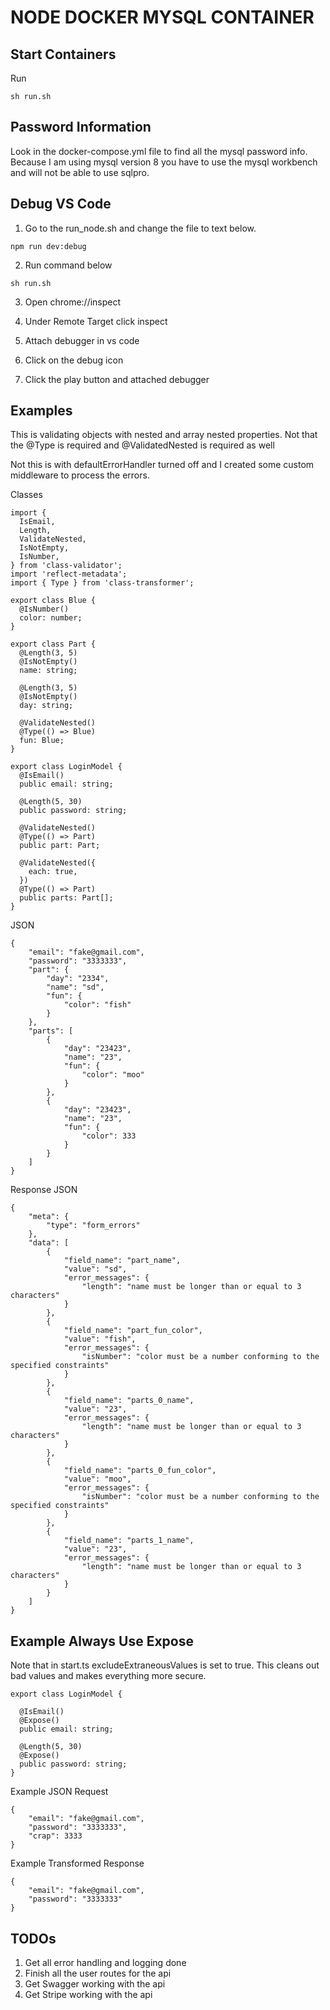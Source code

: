 # NODE DOCKER MYSQL CONTAINER

## Start Containers

Run

```
sh run.sh
```

## Password Information

Look in the docker-compose.yml file to find all the mysql password info.  Because I am using mysql version 8 you have to use the mysql workbench and will not be able to use sqlpro.

## Debug VS Code

1. Go to the run_node.sh and change the file to text below.

```
npm run dev:debug
```

2. Run command below

```
sh run.sh
```

3. Open chrome://inspect

4. Under Remote Target click inspect

5. Attach debugger in vs code

6. Click on the debug icon

7. Click the play button and attached debugger

## Examples

This is validating objects with nested and array nested properties.  Not that the 
@Type is required and @ValidatedNested is required as well

Not this is with defaultErrorHandler turned off and I created some custom middleware to process the errors.

Classes
```
import {
  IsEmail,
  Length,
  ValidateNested,
  IsNotEmpty,
  IsNumber,
} from 'class-validator';
import 'reflect-metadata';
import { Type } from 'class-transformer';

export class Blue {
  @IsNumber()
  color: number;
}

export class Part {
  @Length(3, 5)
  @IsNotEmpty()
  name: string;

  @Length(3, 5)
  @IsNotEmpty()
  day: string;

  @ValidateNested()
  @Type(() => Blue)
  fun: Blue;
}

export class LoginModel {
  @IsEmail()
  public email: string;

  @Length(5, 30)
  public password: string;

  @ValidateNested()
  @Type(() => Part)
  public part: Part;

  @ValidateNested({
    each: true,
  })
  @Type(() => Part)
  public parts: Part[];
}
```

JSON 

```
{
    "email": "fake@gmail.com",
    "password": "3333333",
    "part": {
        "day": "2334",
        "name": "sd",
        "fun": {
            "color": "fish"
        }
    },
    "parts": [
        {
            "day": "23423",
            "name": "23",
            "fun": {
                "color": "moo"
            }
        },
        {
            "day": "23423",
            "name": "23",
            "fun": {
                "color": 333
            }
        }
    ]
}
```

Response JSON
```
{
    "meta": {
        "type": "form_errors"
    },
    "data": [
        {
            "field_name": "part_name",
            "value": "sd",
            "error_messages": {
                "length": "name must be longer than or equal to 3 characters"
            }
        },
        {
            "field_name": "part_fun_color",
            "value": "fish",
            "error_messages": {
                "isNumber": "color must be a number conforming to the specified constraints"
            }
        },
        {
            "field_name": "parts_0_name",
            "value": "23",
            "error_messages": {
                "length": "name must be longer than or equal to 3 characters"
            }
        },
        {
            "field_name": "parts_0_fun_color",
            "value": "moo",
            "error_messages": {
                "isNumber": "color must be a number conforming to the specified constraints"
            }
        },
        {
            "field_name": "parts_1_name",
            "value": "23",
            "error_messages": {
                "length": "name must be longer than or equal to 3 characters"
            }
        }
    ]
}
```

## Example Always Use Expose

Note that in start.ts excludeExtraneousValues is set to true.  This cleans out bad values and makes everything more secure.

```
export class LoginModel {
  
  @IsEmail()
  @Expose()
  public email: string;

  @Length(5, 30)
  @Expose()
  public password: string;
}

```

Example JSON Request

```
{
    "email": "fake@gmail.com",
    "password": "3333333",
    "crap": 3333
}
```

Example Transformed Response

```
{
    "email": "fake@gmail.com",
    "password": "3333333"
}
```

## TODOs

1. Get all error handling and logging done
2. Finish all the user routes for the api
3. Get Swagger working with the api
4. Get Stripe working with the api